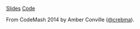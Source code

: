 [Slides](https://speakerdeck.com/crebma/self-shouldtest-at-ios)
[Code](https://github.com/crebma/IslaNublar)


From CodeMash 2014 by Amber Conville ([@crebma](https://twitter.com/crebma)).

 
